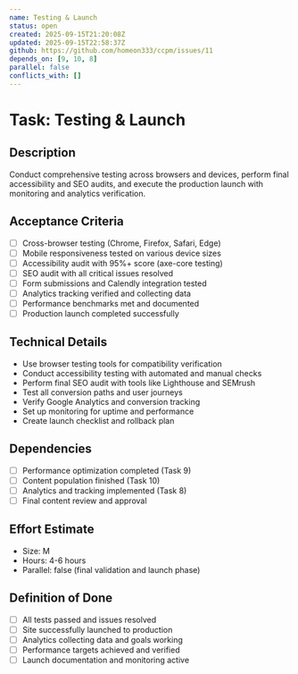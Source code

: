 ```yaml
---
name: Testing & Launch
status: open
created: 2025-09-15T21:20:08Z
updated: 2025-09-15T22:58:37Z
github: https://github.com/homeon333/ccpm/issues/11
depends_on: [9, 10, 8]
parallel: false
conflicts_with: []
---
```


# Task: Testing & Launch

## Description
Conduct comprehensive testing across browsers and devices, perform final accessibility and SEO audits, and execute the production launch with monitoring and analytics verification.

## Acceptance Criteria
- [ ] Cross-browser testing (Chrome, Firefox, Safari, Edge)
- [ ] Mobile responsiveness tested on various device sizes
- [ ] Accessibility audit with 95%+ score (axe-core testing)
- [ ] SEO audit with all critical issues resolved
- [ ] Form submissions and Calendly integration tested
- [ ] Analytics tracking verified and collecting data
- [ ] Performance benchmarks met and documented
- [ ] Production launch completed successfully

## Technical Details
- Use browser testing tools for compatibility verification
- Conduct accessibility testing with automated and manual checks
- Perform final SEO audit with tools like Lighthouse and SEMrush
- Test all conversion paths and user journeys
- Verify Google Analytics and conversion tracking
- Set up monitoring for uptime and performance
- Create launch checklist and rollback plan

## Dependencies
- [ ] Performance optimization completed (Task 9)
- [ ] Content population finished (Task 10)
- [ ] Analytics and tracking implemented (Task 8)
- [ ] Final content review and approval

## Effort Estimate
- Size: M
- Hours: 4-6 hours
- Parallel: false (final validation and launch phase)

## Definition of Done
- [ ] All tests passed and issues resolved
- [ ] Site successfully launched to production
- [ ] Analytics collecting data and goals working
- [ ] Performance targets achieved and verified
- [ ] Launch documentation and monitoring active
